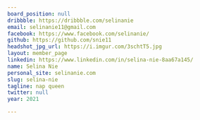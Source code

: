 ```yaml
---
board_position: null
dribbble: https://dribbble.com/selinanie
email: selinanie11@gmail.com
facebook: https://www.facebook.com/selinanie/
github: https://github.com/snie11
headshot_jpg_url: https://i.imgur.com/3schtT5.jpg
layout: member_page
linkedin: https://www.linkedin.com/in/selina-nie-8aa67a145/
name: Selina Nie
personal_site: selinanie.com
slug: selina-nie
tagline: nap queen
twitter: null
year: 2021

---
```

